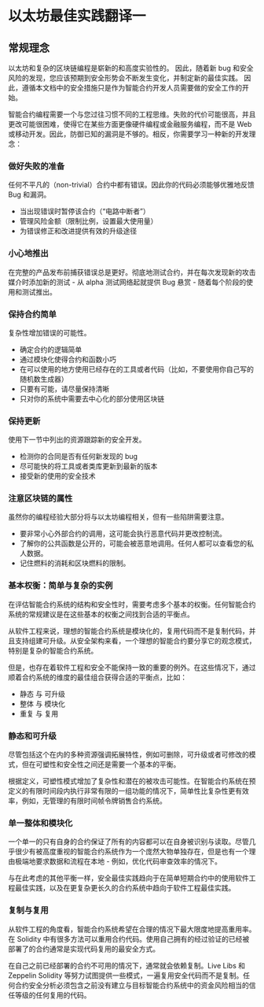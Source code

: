 # 以太坊最佳实践翻译一

## 常规理念

以太坊和复杂的区块链编程是崭新的和高度实验性的。 因此，随着新 bug 和安全风险的发现，您应该预期到安全形势会不断发生变化，并制定新的最佳实践。 因此，遵循本文档中的安全措施只是作为智能合约开发人员需要做的安全工作的开始。

智能合约编程需要一个与您过往习惯不同的工程思维。失败的代价可能很高，并且更改可能很困难，使得它在某些方面更像硬件编程或金融服务编程，而不是 Web 或移动开发。因此，防御已知的漏洞是不够的。相反，你需要学习一种新的开发理念：

### 做好失败的准备

任何不平凡的（non-trivial）合约中都有错误。因此你的代码必须能够优雅地反馈 Bug 和漏洞。

* 当出现错误时暂停该合约（“电路中断者”） 
* 管理风险金额（限制比例，设置最大使用量）
* 为错误修正和改进提供有效的升级途径

### 小心地推出

在完整的产品发布前捕获错误总是更好。彻底地测试合约，并在每次发现新的攻击媒介时添加新的测试 - 从 alpha 测试网络起就提供 Bug 悬赏 - 随着每个阶段的使用和测试推出。

### 保持合约简单

复杂性增加错误的可能性。

* 确定合约的逻辑简单
* 通过模块化使得合约和函数小巧
* 在可以使用的地方使用已经存在的工具或者代码（比如，不要使用你自己写的随机数生成器）
* 只要有可能，请尽量保持清晰
* 只对你的系统中需要去中心化的部分使用区块链

### 保持更新

使用下一节中列出的资源跟踪新的安全开发。

* 检测你的合同是否有任何新发现的 bug
* 尽可能快的将工具或者类库更新到最新的版本
* 接受新的使用的安全技术

### 注意区块链的属性

虽然你的编程经验大部分将与以太坊编程相关，但有一些陷阱需要注意。
* 要非常小心外部合约的调用，这可能会执行恶意代码并更改控制流。
* 了解你的公共函数是公开的，可能会被恶意地调用。任何人都可以查看您的私人数据。
* 记住燃料的消耗和区块燃料的限制。

### 基本权衡：简单与复杂的实例

在评估智能合约系统的结构和安全性时，需要考虑多个基本的权衡。任何智能合约系统的常规建议是在这些基本的权衡之间找到合适的平衡点。

从软件工程来说，理想的智能合约系统是模块化的，复用代码而不是复制代码，并且支持组建可升级。从安全架构来看，一个理想的智能合约要分享它的观念模式，特别是复杂的智能合约系统。

但是，也存在着软件工程和安全不能保持一致的重要的例外。在这些情况下，通过顺着合约系统的维度的最佳组合获得合适的平衡点，比如：

* 静态 与 可升级
* 整体 与 模块化
* 重复 与 复用

### 静态和可升级

尽管包括这个在内的多种资源强调拓展特性，例如可删除，可升级或者可修改的模式，但在可塑性和安全性之间还是需要一个基本的平衡。

根据定义，可塑性模式增加了复杂性和潜在的被攻击可能性。在智能合约系统在预定义的有限时间段内执行非常有限的一组功能的情况下，简单性比复杂性更有效率，例如，无管理的有限时间帧令牌销售合约系统。

### 单一整体和模块化

一个单一的只有自身的合约保证了所有的内容都可以在自身被识别与读取。尽管几乎很少有被高度重视的智能合约系统作为一个庞然大物单独存在，但是也有一个理由极端地要求数据和流程在本地 - 例如，优化代码审查效率的情况下。

与在此考虑的其他平衡一样，安全最佳实践趋向于在简单短期合约中的使用软件工程最佳实践，以及在更复杂更长久的合约系统中趋向于软件工程最佳实践。

### 复制与复用

从软件工程的角度看，智能合约系统希望在合理的情况下最大限度地提高重用率。在 Solidity 中有很多方法可以重用合约代码。使用自己拥有的经过验证的已经被部署了的合约通常是实现代码复用的最安全方式。

在自己之前已经部署的合约不可用的情况下，通常就会依赖复制。Live Libs 和 Zeppelin Solidity 等努力试图提供一些模式，一遍复用安全代码而不是复制。任何合约安全分析必须包含之前没有建立与目标智能合约系统中的资金风险相当的信任等级的任何复用的代码。